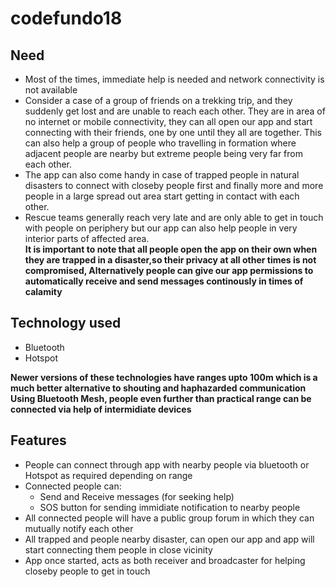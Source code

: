 # codefundo18

## Need
* Most of the times, immediate help is needed and network connectivity is not available 
* Consider a case of a group of friends on a trekking trip, and they suddenly get lost and are unable to reach each other. They are in area of no internet or mobile connectivity, they can all open our app and start connecting with their friends, one by one until they all are together. This can also help a group of people who travelling in formation where adjacent people are nearby but extreme people being very far from each other.
* The app can also come handy in case of trapped people in natural disasters to connect with closeby people first and finally more and more people in a large spread out area start getting in contact with each other.
* Rescue teams generally reach very late and are only able to get in touch with people on periphery but our app can also help people in very interior parts of affected area.    
**It is important to note that all people open the app on their own when they are trapped in a disaster,so their privacy at all other times is not compromised, Alternatively people can give our app permissions to automatically receive and send messages continously in times of calamity**
## Technology used 
* Bluetooth 
* Hotspot  

**Newer versions of these technologies have ranges upto 100m which is a much better alternative to shouting and haphazarded communication  
Using Bluetooth Mesh, people even further than practical range can be connected via help of intermidiate devices**
## Features
* People can connect through app with nearby people via bluetooth or Hotspot as required depending on range
* Connected people can:
  - Send and Receive messages (for seeking help) 
  - SOS button for sending immidiate notification to nearby people
* All connected people will have a public group forum in which they can mutually notify each other 
* All trapped and people nearby disaster, can open our app and app will start connecting them people in close vicinity
* App once started, acts as both receiver and broadcaster for helping closeby people to get in touch

